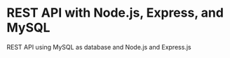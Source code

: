 # REST API with Node.js, Express, and MySQL

REST API using MySQL as database and Node.js and Express.js

